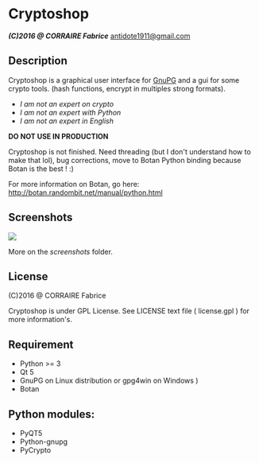 Cryptoshop
=========
***(C)2016 @ CORRAIRE Fabrice***
antidote1911@gmail.com

Description
------------
Cryptoshop is a graphical user interface for [GnuPG](https://www.gnupg.org/) and a gui for some
crypto tools. (hash functions, encrypt in multiples strong formats).

- *I am not an expert on crypto*
- *I am not an expert with Python*
- *I am not an expert in English*

**DO NOT USE IN PRODUCTION**

Cryptoshop is not finished.
Need threading (but I don't understand how to make that lol), bug corrections, move to Botan Python binding because Botan is the best ! :)

For more information on Botan, go here: http://botan.randombit.net/manual/python.html

Screenshots
-------------
![](http://img15.hostingpics.net/pics/980644mainwindow.png)

More on the *screenshots* folder.

License
--------
(C)2016 @ CORRAIRE Fabrice

Cryptoshop is under GPL License.
See LICENSE text file ( license.gpl ) for more information's.

Requirement
-------------
- Python >= 3
- Qt 5
- GnuPG on Linux distribution or gpg4win on Windows )
- Botan

Python modules:
----------------
- PyQT5
- Python-gnupg
- PyCrypto